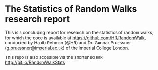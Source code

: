# The Statistics of Random Walks research report
This is a concluding report for research on the statistics of random walks, for which the code is available at https://github.com/HR/RandomWalk, conducted by Habib Rehman (@HR) and Dr. Gunnar Pruessner (g.pruessner@imperial.ac.uk) of the Imperial College London.

This repo is also accesible via the shortened link http://git.io/RandomWalkStats

